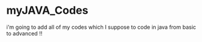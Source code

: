 # myJAVA_Codes

i'm going to add all of my codes which I suppose to code in java from basic to advanced !!
